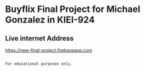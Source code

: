# Buyflix Final Project for Michael Gonzalez in KIEI-924

## Live internet Address

https://new-final-project.firebaseapp.com
```

For educational purposes only.
